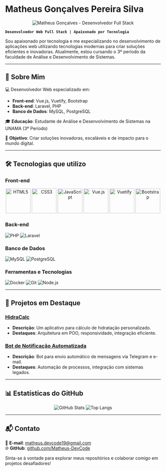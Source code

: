 # Matheus Gonçalves Pereira Silva

<p align="center">
  <img src="https://user-images.githubusercontent.com/placeholder-image.png" alt="Matheus Gonçalves - Desenvolvedor Full Stack" />
</p>

**`Desenvolvedor Web Full Stack | Apaixonado por Tecnologia`**

Sou apaixonado por tecnologia e me especializando no desenvolvimento de aplicações web utilizando tecnologias modernas para criar soluções eficientes e inovadoras. Atualmente, estou cursando o 3º período da faculdade de Análise e Desenvolvimento de Sistemas.

---

## 🚀 Sobre Mim

💻 Desenvolvedor Web especializado em:
- **Front-end**: Vue.js, Vuetify, Bootstrap
- **Back-end**: Laravel, PHP
- **Banco de Dados**: MySQL, PostgreSQL

🎓 **Educação**: Estudante de Análise e Desenvolvimento de Sistemas na UNAMA (3º Período)

🎯 **Objetivo**: Criar soluções inovadoras, escaláveis e de impacto para o mundo digital.

---

## 🛠 Tecnologias que utilizo

### Front-end
<p align="center">
  <img src="https://example.com/html-3d.png" alt="HTML5" height="80">
  <img src="https://example.com/css-3d.png" alt="CSS3" height="80">
  <img src="https://example.com/javascript-3d.png" alt="JavaScript" height="80">
  <img src="https://example.com/vue-3d.png" alt="Vue.js" height="80">
  <img src="https://example.com/vuetify-3d.png" alt="Vuetify" height="80">
  <img src="https://example.com/bootstrap-3d.png" alt="Bootstrap" height="80">
</p>


### Back-end
![PHP](https://img.shields.io/badge/PHP-777BB4?style=for-the-badge&logo=php&logoColor=white)
![Laravel](https://img.shields.io/badge/Laravel-FF2D20?style=for-the-badge&logo=laravel&logoColor=white)

### Banco de Dados
![MySQL](https://img.shields.io/badge/MySQL-4479A1?style=for-the-badge&logo=mysql&logoColor=white)
![PostgreSQL](https://img.shields.io/badge/PostgreSQL-336791?style=for-the-badge&logo=postgresql&logoColor=white)

### Ferramentas e Tecnologias
![Docker](https://img.shields.io/badge/Docker-2496ED?style=for-the-badge&logo=docker&logoColor=white)
![Git](https://img.shields.io/badge/Git-F05032?style=for-the-badge&logo=git&logoColor=white)
![Node.js](https://img.shields.io/badge/Node.js-339933?style=for-the-badge&logo=node.js&logoColor=white)

---

## 🌟 Projetos em Destaque

### [HidraCalc](https://github.com/Matheus-DevCode/HidraCalc)
- **Descrição**: Um aplicativo para cálculo de hidratação personalizado.
- **Destaques**: Arquitetura em POO, responsividade, integração eficiente.

### [Bot de Notificação Automatizada](https://github.com/Matheus-DevCode/BotNotificacoes)
- **Descrição**: Bot para envio automático de mensagens via Telegram e e-mail.
- **Destaques**: Automação de processos, integração com sistemas legados.

---

## 📊 Estatísticas do GitHub

<p align="center">
  <img alt="GitHub Stats" src="https://github-readme-stats.vercel.app/api?username=Matheus-DevCode&show_icons=true&theme=tokyonight&include_all_commits=true&locale=pt-br" />
  <img alt="Top Langs" src="https://github-readme-stats.vercel.app/api/top-langs/?username=Matheus-DevCode&theme=tokyonight&layout=compact&custom_title=Linguagens%20Mais%20Usadas" />
</p>

---

## 📬 Contato

📧 **E-mail**: [matheus.devcode19@gmail.com](mailto:matheus.devcode19@gmail.com)  
🌐 **GitHub**: [github.com/Matheus-DevCode](https://github.com/Matheus-DevCode)

Sinta-se à vontade para explorar meus repositórios e colaborar comigo em projetos desafiadores!
